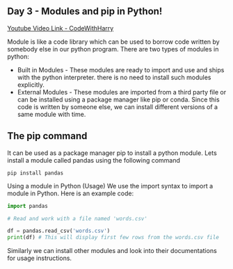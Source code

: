 ## Day 3 - Modules and pip in Python!

[Youtube Video Link - CodeWithHarry](https://youtu.be/xwKO_y2gHxQ)

Module is like a code library which can be used to borrow code written by somebody else in our python program. There are two types of modules in python:

- Built in Modules - These modules are ready to import and use and ships with the python interpreter. there is no need to install such modules explicitly.
- External Modules - These modules are imported from a third party file or can be installed using a package manager like pip or conda. Since this code is written by someone else, we can install different versions of a same module with time.

## The pip command

It can be used as a package manager pip to install a python module. Lets install a module called pandas using the following command

```shell
pip install pandas
```

Using a module in Python (Usage)
We use the import syntax to import a module in Python. Here is an example code:

```python
import pandas

# Read and work with a file named 'words.csv'

df = pandas.read_csv('words.csv')
print(df) # This will display first few rows from the words.csv file
```

Similarly we can install other modules and look into their documentations for usage instructions.
